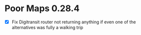 Poor Maps 0.28.4
================

* [x] Fix Digitransit router not returning anything if even one of the
      alternatives was fully a walking trip
